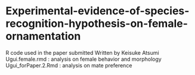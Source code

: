 # Experimental-evidence-of-species-recognition-hypothesis-on-female-ornamentation
R code used in the paper submitted
Written by Keisuke Atsumi
Ugui.female.rmd : analysis on female behavior and morphology
Ugui_forPaper.2.Rmd : analysis on mate preference
